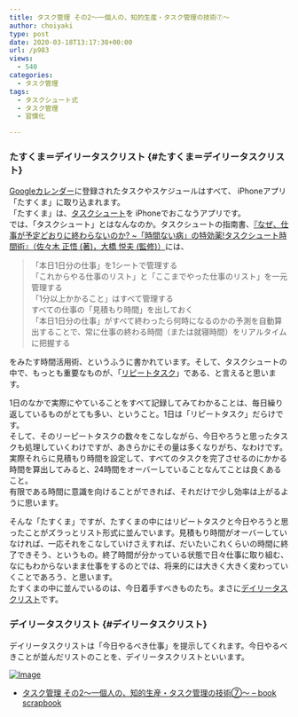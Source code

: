 ```yaml
---
title: タスク管理 その2〜一個人の、知的生産・タスク管理の技術⑦〜
author: choiyaki
type: post
date: 2020-03-18T13:17:38+00:00
url: /p983
views:
  - 540
categories:
  - タスク管理
tags:
  - タスクシュート式
  - タスク管理
  - 習慣化

---
```

### たすくま＝デイリータスクリスト {#たすくま＝デイリータスクリスト}

[Googleカレンダー][1]に登録されたタスクやスケジュールはすべて、 iPhoneアプリ「たすくま」に取り込まれます。  
「たすくま」は、[タスクシュート][2]を iPhoneでおこなうアプリです。  
では、「タスクシュート」とはなんなのか。タスクシュートの指南書、[『なぜ、仕事が予定どおりに終わらないのか? ~「時間ない病」の特効薬!タスクシュート時間術』（佐々木 正悟 (著)，大橋 悦夫 (監修)）][3]には、

> 「本日1日分の仕事」を1シートで管理する  
> 「これからやる仕事のリスト」と「ここまでやった仕事のリスト」を一元管理する  
> 「1分以上かかること」はすべて管理する  
> すべての仕事の「見積もり時間」を出しておく  
> 「本日1日分の仕事」がすべて終わったら何時になるのかの予測を自動算出することで、常に仕事の終わる時間（または就寝時間）をリアルタイムに把握する

をみたす時間活用術、というふうに書かれています。そして、タスクシュートの中で、もっとも重要なものが、「[リピートタスク][4]」である、と言えると思います。

1日のなかで実際にやていることをすべて記録してみてわかることは、毎日繰り返しているものがとても多い、ということ。1日は「リピートタスク」だらけです。  
そして、そのリーピートタスクの数々をこなしながら、今日やろうと思ったタスクも処理していくわけですが、あきらかにその量は多くなりがち、なわけです。実際それらに見積もり時間を設定して、すべてのタスクを完了させるのにかかる時間を算出してみると、24時間をオーバーしていることなんてことは良くあること。  
有限である時間に意識を向けることができれば、それだけで少し効率は上がるように思います。

そんな「たすくま」ですが、たすくまの中にはリピートタスクと今日やろうと思ったことがズラっとリスト形式に並んでいます。見積もり時間がオーバーしていなければ、一応それをこなしていけさえすれば、だいたいこれくらいの時間に終了できそう、というもの。終了時間が分かっている状態で日々仕事に取り組む、なにもわからないまま仕事をするのとでは、将来的には大きく大きく変わっていくことであろう、と思います。  
たすくまの中に並んでいるのは、今日着手すべきものたち。まさに[デイリータスクリスト][5]です。

### デイリータスクリスト {#デイリータスクリスト}

デイリータスクリストは「今日やるべき仕事」を提示してくれます。今日やるべきことが並んだリストのことを、デイリータスクリストといいます。

[![Image][6]][7]

  * [タスク管理 その2〜一個人の、知的生産・タスク管理の技術⑦〜 &#8211; book scrapbook][8]

 [1]: https://scrapbox.io/choiyaki-hondana/Google%E3%82%AB%E3%83%AC%E3%83%B3%E3%83%80%E3%83%BC
 [2]: https://scrapbox.io/choiyaki-hondana/%E3%82%BF%E3%82%B9%E3%82%AF%E3%82%B7%E3%83%A5%E3%83%BC%E3%83%88
 [3]: https://scrapbox.io/choiyaki-hondana/%E3%80%8E%E3%81%AA%E3%81%9C%E3%80%81%E4%BB%95%E4%BA%8B%E3%81%8C%E4%BA%88%E5%AE%9A%E3%81%A9%E3%81%8A%E3%82%8A%E3%81%AB%E7%B5%82%E3%82%8F%E3%82%89%E3%81%AA%E3%81%84%E3%81%AE%E3%81%8B%3F_~%E3%80%8C%E6%99%82%E9%96%93%E3%81%AA%E3%81%84%E7%97%85%E3%80%8D%E3%81%AE%E7%89%B9%E5%8A%B9%E8%96%AC!%E3%82%BF%E3%82%B9%E3%82%AF%E3%82%B7%E3%83%A5%E3%83%BC%E3%83%88%E6%99%82%E9%96%93%E8%A1%93%E3%80%8F%EF%BC%88%E4%BD%90%E3%80%85%E6%9C%A8_%E6%AD%A3%E6%82%9F__(%E8%91%97)%EF%BC%8C%E5%A4%A7%E6%A9%8B_%E6%82%A6%E5%A4%AB_(%E7%9B%A3%E4%BF%AE)%EF%BC%89
 [4]: https://scrapbox.io/choiyaki-hondana/%E3%83%AA%E3%83%94%E3%83%BC%E3%83%88%E3%82%BF%E3%82%B9%E3%82%AF
 [5]: https://scrapbox.io/choiyaki-hondana/%E3%83%87%E3%82%A4%E3%83%AA%E3%83%BC%E3%82%BF%E3%82%B9%E3%82%AF%E3%83%AA%E3%82%B9%E3%83%88
 [6]: https://gyazo.com/e54953a2fb5df0ac5b36b5252ef08325/thumb/1000
 [7]: https://gyazo.com/e54953a2fb5df0ac5b36b5252ef08325
 [8]: https://scrapbox.io/choiyaki-hondana/%E3%82%BF%E3%82%B9%E3%82%AF%E7%AE%A1%E7%90%86_%E3%81%9D%E3%81%AE2%E3%80%9C%E4%B8%80%E5%80%8B%E4%BA%BA%E3%81%AE%E3%80%81%E7%9F%A5%E7%9A%84%E7%94%9F%E7%94%A3%E3%83%BB%E3%82%BF%E3%82%B9%E3%82%AF%E7%AE%A1%E7%90%86%E3%81%AE%E6%8A%80%E8%A1%93%E2%91%A6%E3%80%9C